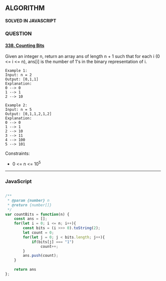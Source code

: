 ## ALGORITHM

#### SOLVED IN JAVASCRIPT
### QUESTION

#### [338. Counting Bits](https://leetcode.com/problems/counting-bits/)

Given an integer n, return an array ans of length n + 1 such that for each i (0 <= i <= n), ans[i] is the number of 1's in the binary representation of i.




```
Example 1:
Input: n = 2
Output: [0,1,1]
Explanation:
0 --> 0
1 --> 1
2 --> 10

Example 2:
Input: n = 5
Output: [0,1,1,2,1,2]
Explanation:
0 --> 0
1 --> 1
2 --> 10
3 --> 11
4 --> 100
5 --> 101

```

Constraints:

* 0 <= n <= 10<sup>5</sup>

-----

### JavaScript

```js

/**
 * @param {number} n
 * @return {number[]}
 */
var countBits = function(n) {
    const ans = [];
    for(let i = 0; i <= n; i++){
        const bits = (i >>> 0).toString(2);
        let count = 0;
        for(let j = 0; j < bits.length; j++){
            if(bits[j] === "1")
                count++;
        }
        ans.push(count);
    }
    
    return ans
};

```
